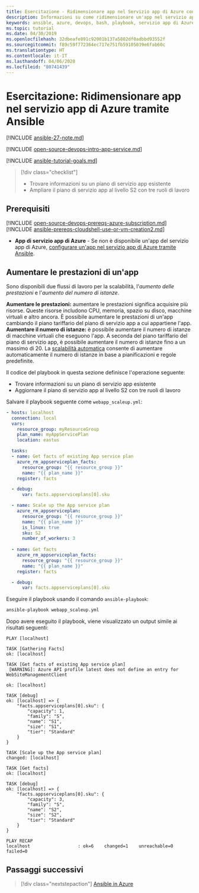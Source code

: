 ```yaml
---
title: Esercitazione - Ridimensionare app nel Servizio app di Azure con Ansible
description: Informazioni su come ridimensionare un'app nel servizio app di Azure
keywords: ansible, azure, devops, bash, playbook, servizio app di Azure, app Web, ridimensionare, Java
ms.topic: tutorial
ms.date: 04/30/2019
ms.openlocfilehash: 32dbeafe891c92001b137a5802df0adbbd93552f
ms.sourcegitcommit: f89c59f772364ec717e751fb59105039e6fab60c
ms.translationtype: HT
ms.contentlocale: it-IT
ms.lasthandoff: 04/06/2020
ms.locfileid: "80741439"
---
```

# <a name="tutorial-scale-apps-in-azure-app-service-using-ansible"></a>Esercitazione: Ridimensionare app nel servizio app di Azure tramite Ansible

[!INCLUDE [ansible-27-note.md](../../includes/ansible-27-note.md)]

[!INCLUDE [open-source-devops-intro-app-service.md](../../includes/open-source-devops-intro-app-service.md)]

[!INCLUDE [ansible-tutorial-goals.md](../../includes/ansible-tutorial-goals.md)]

> [!div class="checklist"]
>
> * Trovare informazioni su un piano di servizio app esistente
> * Ampliare il piano di servizio app al livello S2 con tre ruoli di lavoro

## <a name="prerequisites"></a>Prerequisiti

[!INCLUDE [open-source-devops-prereqs-azure-subscription.md](../../includes/open-source-devops-prereqs-azure-subscription.md)]
[!INCLUDE [ansible-prereqs-cloudshell-use-or-vm-creation2.md](../../includes/ansible-prereqs-cloudshell-use-or-vm-creation2.md)]
- **App di servizio app di Azure** - Se non è disponibile un'app del servizio app di Azure, [configurare un'app nel servizio app di Azure tramite Ansible](azure-web-apps-configure.md).

## <a name="scale-up-an-app"></a>Aumentare le prestazioni di un'app

Sono disponibili due flussi di lavoro per la scalabilità, l'*aumento delle prestazioni* e l'*aumento del numero di istanze*.

**Aumentare le prestazioni:** aumentare le prestazioni significa acquisire più risorse. Queste risorse includono CPU, memoria, spazio su disco, macchine virtuali e altro ancora. È possibile aumentare le prestazioni di un'app cambiando il piano tariffario del piano di servizio app a cui appartiene l'app. 
**Aumentare il numero di istanze:** è possibile aumentare il numero di istanze di macchine virtuali che eseguono l'app. A seconda del piano tariffario del piano di servizio app, è possibile aumentare il numero di istanze fino a un massimo di 20. La [scalabilità automatica](/azure/azure-monitor/platform/autoscale-get-started) consente di aumentare automaticamente il numero di istanze in base a pianificazioni e regole predefinite.

Il codice del playbook in questa sezione definisce l'operazione seguente:

* Trovare informazioni su un piano di servizio app esistente
* Aggiornare il piano di servizio app al livello S2 con tre ruoli di lavoro

Salvare il playbook seguente come `webapp_scaleup.yml`:

```yml
- hosts: localhost
  connection: local
  vars:
    resource_group: myResourceGroup
    plan_name: myAppServicePlan
    location: eastus

  tasks:
  - name: Get facts of existing App service plan
    azure_rm_appserviceplan_facts:
      resource_group: "{{ resource_group }}"
      name: "{{ plan_name }}"
    register: facts

  - debug: 
      var: facts.appserviceplans[0].sku

  - name: Scale up the App service plan
    azure_rm_appserviceplan:
      resource_group: "{{ resource_group }}"
      name: "{{ plan_name }}"
      is_linux: true
      sku: S2
      number_of_workers: 3
      
  - name: Get facts
    azure_rm_appserviceplan_facts:
      resource_group: "{{ resource_group }}"
      name: "{{ plan_name }}"
    register: facts

  - debug: 
      var: facts.appserviceplans[0].sku
```

Eseguire il playbook usando il comando `ansible-playbook`:

```bash
ansible-playbook webapp_scaleup.yml
```

Dopo avere eseguito il playbook, viene visualizzato un output simile ai risultati seguenti:

```Output
PLAY [localhost] 

TASK [Gathering Facts] 
ok: [localhost]

TASK [Get facts of existing App service plan] 
 [WARNING]: Azure API profile latest does not define an entry for WebSiteManagementClient

ok: [localhost]

TASK [debug] 
ok: [localhost] => {
    "facts.appserviceplans[0].sku": {
        "capacity": 1,
        "family": "S",
        "name": "S1",
        "size": "S1",
        "tier": "Standard"
    }
}

TASK [Scale up the App service plan] 
changed: [localhost]

TASK [Get facts] 
ok: [localhost]

TASK [debug] 
ok: [localhost] => {
    "facts.appserviceplans[0].sku": {
        "capacity": 3,
        "family": "S",
        "name": "S2",
        "size": "S2",
        "tier": "Standard"
    }
}

PLAY RECAP 
localhost                  : ok=6    changed=1    unreachable=0    failed=0 
```

## <a name="next-steps"></a>Passaggi successivi

> [!div class="nextstepaction"] 
> [Ansible in Azure](/azure/ansible/)
